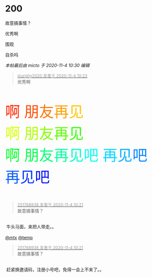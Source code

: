 # 200


故意搞事情？

优秀啊

围观

自杀吗

<i class="pstatus"> 本帖最后由 micto 于 2020-11-4 10:30 编辑 </i><br />
<div class="quote"><blockquote><font size="2"><a href="https://www.hostloc.com/forum.php?mod=redirect&amp;goto=findpost&amp;pid=9399965&amp;ptid=762181" target="_blank"><font color="#999999">murphy2020 发表于 2020-11-4 10:23</font></a></font><br />
优秀啊</blockquote></div><br />
<br />
<font size="7"><font color="#FF2800">啊</font> <font color="#FF5000">朋</font><font color="#FF7800">友</font><font color="#FFA000">再</font><font color="#FFC800">见</font><br />
<font color="#D7FF00">啊</font> <font color="#AFFF00">朋</font><font color="#87FF00">友</font><font color="#5FFF00">再</font><font color="#37FF00">见</font><br />
<font color="#00FF28">啊</font> <font color="#00FF50">朋</font><font color="#00FF78">友</font><font color="#00FFA0">再</font><font color="#00FFC8">见</font><font color="#00FFF0">吧</font> <font color="#00D7FF">再</font><font color="#00AFFF">见</font><font color="#0087FF">吧</font> <font color="#005FFF">再</font><font color="#0037FF">见</font><font color="#000FFF">吧</font></font><br />
<br />
<br />


<div class="quote"><blockquote><font size="2"><a href="https://www.hostloc.com/forum.php?mod=redirect&amp;goto=findpost&amp;pid=9399993&amp;ptid=762181" target="_blank"><font color="#999999">251768938 发表于 2020-11-4 10:21</font></a></font><br />
故意搞事情？</blockquote></div><br />
<img src="static/image/smiley/yct/011.gif" smilieid="33" border="0" alt="" /> 牛头马面，来把人带走。。<br />
<br />
<a href="https://www.hostloc.com/home.php?mod=space&amp;uid=19765" target="_blank">@mtx</a> <a href="https://www.hostloc.com/home.php?mod=space&amp;uid=39403" target="_blank">@temp</a> 

<div class="quote"><blockquote><font size="2"><a href="https://www.hostloc.com/forum.php?mod=redirect&amp;goto=findpost&amp;pid=9399993&amp;ptid=762181" target="_blank"><font color="#999999">251768938 发表于 2020-11-4 10:21</font></a></font><br />
故意搞事情？</blockquote></div><br />
<img src="static/image/smiley/yct/008.gif" smilieid="39" border="0" alt="" /> 赶紧换邀请码，注册小号吧，免得一会上不来了。。
